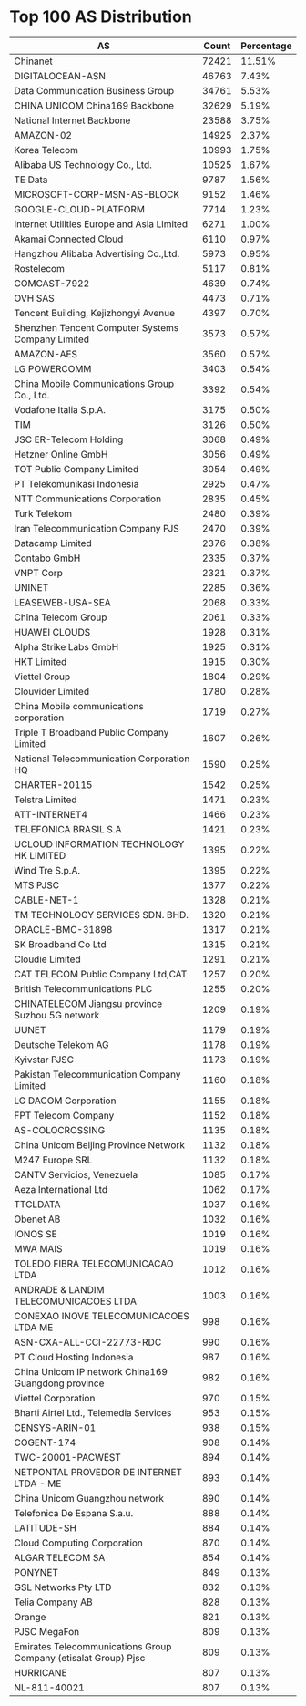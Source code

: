 # Top 100 AS Distribution
| AS | Count | Percentage |
|----|----|----|
| Chinanet | 72421 | 11.51% |
| DIGITALOCEAN-ASN | 46763 | 7.43% |
| Data Communication Business Group | 34761 | 5.53% |
| CHINA UNICOM China169 Backbone | 32629 | 5.19% |
| National Internet Backbone | 23588 | 3.75% |
| AMAZON-02 | 14925 | 2.37% |
| Korea Telecom | 10993 | 1.75% |
| Alibaba US Technology Co., Ltd. | 10525 | 1.67% |
| TE Data | 9787 | 1.56% |
| MICROSOFT-CORP-MSN-AS-BLOCK | 9152 | 1.46% |
| GOOGLE-CLOUD-PLATFORM | 7714 | 1.23% |
| Internet Utilities Europe and Asia Limited | 6271 | 1.00% |
| Akamai Connected Cloud | 6110 | 0.97% |
| Hangzhou Alibaba Advertising Co.,Ltd. | 5973 | 0.95% |
| Rostelecom | 5117 | 0.81% |
| COMCAST-7922 | 4639 | 0.74% |
| OVH SAS | 4473 | 0.71% |
| Tencent Building, Kejizhongyi Avenue | 4397 | 0.70% |
| Shenzhen Tencent Computer Systems Company Limited | 3573 | 0.57% |
| AMAZON-AES | 3560 | 0.57% |
| LG POWERCOMM | 3403 | 0.54% |
| China Mobile Communications Group Co., Ltd. | 3392 | 0.54% |
| Vodafone Italia S.p.A. | 3175 | 0.50% |
| TIM | 3126 | 0.50% |
| JSC ER-Telecom Holding | 3068 | 0.49% |
| Hetzner Online GmbH | 3056 | 0.49% |
| TOT Public Company Limited | 3054 | 0.49% |
| PT Telekomunikasi Indonesia | 2925 | 0.47% |
| NTT Communications Corporation | 2835 | 0.45% |
| Turk Telekom | 2480 | 0.39% |
| Iran Telecommunication Company PJS | 2470 | 0.39% |
| Datacamp Limited | 2376 | 0.38% |
| Contabo GmbH | 2335 | 0.37% |
| VNPT Corp | 2321 | 0.37% |
| UNINET | 2285 | 0.36% |
| LEASEWEB-USA-SEA | 2068 | 0.33% |
| China Telecom Group | 2061 | 0.33% |
| HUAWEI CLOUDS | 1928 | 0.31% |
| Alpha Strike Labs GmbH | 1925 | 0.31% |
| HKT Limited | 1915 | 0.30% |
| Viettel Group | 1804 | 0.29% |
| Clouvider Limited | 1780 | 0.28% |
| China Mobile communications corporation | 1719 | 0.27% |
| Triple T Broadband Public Company Limited | 1607 | 0.26% |
| National Telecommunication Corporation HQ | 1590 | 0.25% |
| CHARTER-20115 | 1542 | 0.25% |
| Telstra Limited | 1471 | 0.23% |
| ATT-INTERNET4 | 1466 | 0.23% |
| TELEFONICA BRASIL S.A | 1421 | 0.23% |
| UCLOUD INFORMATION TECHNOLOGY HK LIMITED | 1395 | 0.22% |
| Wind Tre S.p.A. | 1395 | 0.22% |
| MTS PJSC | 1377 | 0.22% |
| CABLE-NET-1 | 1328 | 0.21% |
| TM TECHNOLOGY SERVICES SDN. BHD. | 1320 | 0.21% |
| ORACLE-BMC-31898 | 1317 | 0.21% |
| SK Broadband Co Ltd | 1315 | 0.21% |
| Cloudie Limited | 1291 | 0.21% |
| CAT TELECOM Public Company Ltd,CAT | 1257 | 0.20% |
| British Telecommunications PLC | 1255 | 0.20% |
| CHINATELECOM Jiangsu province Suzhou 5G network | 1209 | 0.19% |
| UUNET | 1179 | 0.19% |
| Deutsche Telekom AG | 1178 | 0.19% |
| Kyivstar PJSC | 1173 | 0.19% |
| Pakistan Telecommunication Company Limited | 1160 | 0.18% |
| LG DACOM Corporation | 1155 | 0.18% |
| FPT Telecom Company | 1152 | 0.18% |
| AS-COLOCROSSING | 1135 | 0.18% |
| China Unicom Beijing Province Network | 1132 | 0.18% |
| M247 Europe SRL | 1132 | 0.18% |
| CANTV Servicios, Venezuela | 1085 | 0.17% |
| Aeza International Ltd | 1062 | 0.17% |
| TTCLDATA | 1037 | 0.16% |
| Obenet AB | 1032 | 0.16% |
| IONOS SE | 1019 | 0.16% |
| MWA MAIS | 1019 | 0.16% |
| TOLEDO FIBRA TELECOMUNICACAO LTDA | 1012 | 0.16% |
| ANDRADE & LANDIM TELECOMUNICACOES LTDA | 1003 | 0.16% |
| CONEXAO INOVE TELECOMUNICACOES LTDA ME | 998 | 0.16% |
| ASN-CXA-ALL-CCI-22773-RDC | 990 | 0.16% |
| PT Cloud Hosting Indonesia | 987 | 0.16% |
| China Unicom IP network China169 Guangdong province | 982 | 0.16% |
| Viettel Corporation | 970 | 0.15% |
| Bharti Airtel Ltd., Telemedia Services | 953 | 0.15% |
| CENSYS-ARIN-01 | 938 | 0.15% |
| COGENT-174 | 908 | 0.14% |
| TWC-20001-PACWEST | 894 | 0.14% |
| NETPONTAL PROVEDOR DE INTERNET LTDA - ME | 893 | 0.14% |
| China Unicom Guangzhou network | 890 | 0.14% |
| Telefonica De Espana S.a.u. | 888 | 0.14% |
| LATITUDE-SH | 884 | 0.14% |
| Cloud Computing Corporation | 870 | 0.14% |
| ALGAR TELECOM SA | 854 | 0.14% |
| PONYNET | 849 | 0.13% |
| GSL Networks Pty LTD | 832 | 0.13% |
| Telia Company AB | 828 | 0.13% |
| Orange | 821 | 0.13% |
| PJSC MegaFon | 809 | 0.13% |
| Emirates Telecommunications Group Company (etisalat Group) Pjsc | 809 | 0.13% |
| HURRICANE | 807 | 0.13% |
| NL-811-40021 | 807 | 0.13% |
